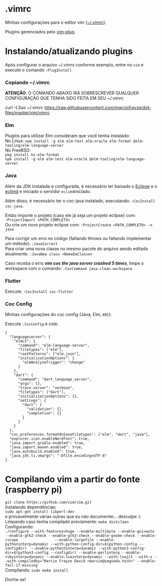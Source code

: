# .vimrc
Minhas configurações para o editor vim ([~/.vimrc](vimrc)).

Plugins gerenciados pelo [vim-plug](https://github.com/junegunn/vim-plug).

# Instalando/atualizando plugins
Após configurar o arquivo ~/.vimrs conforme exemplo, entre no `vim` e execute o comando `:PlugInstall` 

### Copiando ~/.vimrc

**ATENÇÃO**: O COMANDO ABAIXO IRÁ SOBRESCREVER QUALQUER CONFIGURAÇÃO QUE TENHA SIDO FEITA EM SEU *~/.vimrc*

curl -LSso ~/.vimrc https://raw.githubusercontent.com/marciofrayze/dot-files/master/vim/vimrc

### Elm

Plugins para utilizar Elm consideram que você tenha instalado:  
No Linux: `npm install -g elm elm-test elm-oracle elm-format @elm-tooling/elm-language-server`  
No FreeBSD:  
`pkg install hs-elm-format`  
`npm install -g elm elm-test elm-oracle @elm-tooling/elm-language-server`

### Java

Além da JDK instalada e configurada, é necessário ter baixado o [Eclipse](https://eclipse.org) e o [eclimd](http://eclim.org/install.html#installing-upgrading) e iniciado o servidor ```eclimd```iniciado.

Além disso, é necessário ter o coc-java instalado, executando: `:CocInstall coc-java`.

Então importe o projeto (caso ele já seja um projeto eclipse) com: ```:ProjectImport <PATH_COMPLETO>```  
Ou crie um novo projeto eclipse com: ```:ProjectCreate <PATH_COMPLETO> -n java```

Para corrigir um erro no código (faltando throws ou faltando implementar um método): ```:JavaCorrect```   
Para criar uma nova classe no mesmo pacote do arquivo sendo editado atualmente: ```:JavaNew class <NomeDaClasse>```   

Caso receba o erro __*vim coc the java server crashed 5 times*__, limpe o workspace com o comando:
```:CocCommand java.clean.workspace```

### Flutter

Execute: ```:CocInstall coc-flutter```

### Coc Config

Minhas configurações do coc config (Java, Elm, etc):

Execute ```:CocConfig``` e cole:

```
{
  "languageserver": {
    "elmLS": {
      "command": "elm-language-server",
      "filetypes": ["elm"],
      "rootPatterns": ["elm.json"],
      "initializationOptions": {
        "elmAnalyseTrigger": "change"
      }
    },
    "dart": {
      "command": "dart_language_server",
      "args": [],
      "trace.server": "verbose",
      "filetypes": ["dart"],
      "initializationOptions": {},
      "settings": {
        "dart": {
          "validation": {},
          "completion": {}
        }
      }
    }
  },
  "coc.preferences.formatOnSaveFiletypes": ["elm", "dart", "java"],
  "explorer.icon.enableNerdfont": true,
  "java.import.gradle.enabled": true,
  "java.import.maven.enabled": true,
  "java.autobuild.enabled": true,
  "java.jdt.ls.vmargs": "-Dfile.encoding=UTF-8"
}

```

# Compilando vim a partir do fonte (raspberry pi)

`git clone https://github.com/vim/vim.git`  
Instalando dependências:  
`sudo apt-get install libperl-dev`  
e provavelmente várias outras que eu não documentei... desculpe :)  
Limpando caso tenha compilado previamente: `make distclean`  
Configurando:  
`./configure --with-features=huge --enable-multibyte --enable-gui=auto --enable-gtk2-check --enable-gtk3-check --enable-gnome-check --enable-cscope                 --enable-largefile --enable-pythoninterp=dynamic --with-python-config-dir=$(python-config --configdir)  --enable-python3interp=dynamic --with-python3-config-dir=$(python3-config --configdir) --enable-perlinterp --enable-rubyinterp=dynamic --enable-luainterp=dynamic --with-luajit --with-x --with-compiledby="Marcio Frayze David <marcio@segunda.tech>" --enable-fail-if-missing
`  
Compilando:  `sudo make install`  

Divirta-se!
